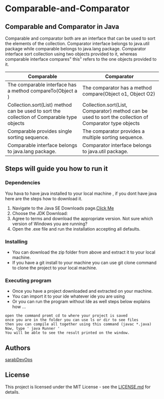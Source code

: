 # Comparable-and-Comparator

## Comparable and Comparator in Java

Comparable and comparator both are an interface that can be used to sort the elements of the collection. Comparator interface belongs to java.util package while comparable belongs to java.lang package. Comparator interface sort collection using two objects provided to it, whereas comparable interface compares" this" refers to the one objects provided to it.

Comparable | Comparator
------------ | -------------
The comparable interface has a method compareTo(Object a ) | The comparator has a method compare(Object o1, Object O2) 
Collection.sort(List) method can be used to sort the collection of Comparable type objects | Collection.sort(List, Comparator) method can be used to sort the collection of Comparator type objects
Comparable provides single sorting sequence.|The comparator provides a multiple sorting sequence.
Comparable interface belongs to java.lang package.|Comparator interface belongs to java.util package.

## Steps will guide you how to run it 

### Dependencies
You hava to have java installed to your local machine , if you dont have java here are the steps how to download it.
1. Navigate to the Java SE Downloads page.[Click Me](https://www.oracle.com/ie/java/technologies/javase/javase-jdk8-downloads.html)
2. Choose the JDK Download:
3. Agree to terms and download the appropriate version. Not sure which version of Windows you are running?
4. Open the .exe file and run the installation accepting all defaults.

### Installing

* You can download the zip folder from above and extract it to your local machine.
* If you have a git install to your machine you can use git clone command to clone the project to your local machine.

### Executing program

* Once you have a project downloaded and extracted on your machine.
* You can import it to your ide whatever ide you are using 
* Or you can run the program without Ide as well steps below explains how ...

```
open the command promt cd to where your project is saved 
once you are in the folder you can use ls or dir to see files
then you can compile all together using this command (javac *.java)
Now, type ' java Runner '
You will be able to see the result printed on the window.

```



## Authors
[sarabDevOps](https://github.com/sarabDevOps)

## License
This project is licensed under the MIT License - see the [LICENSE.md](https://github.com/sarabDevOps/Comparable-and-Comparator/blob/main/LICENSE)  for details.
